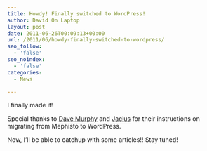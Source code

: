 ```yaml
---
title: Howdy! Finally switched to WordPress!
author: David On Laptop
layout: post
date: 2011-06-26T00:09:13+00:00
url: /2011/06/howdy-finally-switched-to-wordpress/
seo_follow:
  - 'false'
seo_noindex:
  - 'false'
categories:
  - News

---
```

I finally made it!

Special thanks to <a tittle="Migrated to WordPress" href="http://schwuk.com/articles/2008/02/21/migrated-to-wordpress/">Dave Murphy</a> and [Jacius][1] for their instructions on migrating from Mephisto to WordPress.

Now, I&#8217;ll be able to catchup with some articles!! Stay tuned!

 [1]: http://blog.jacius.info/2009/11/04/migrated-from-mephisto-to-wordpress/